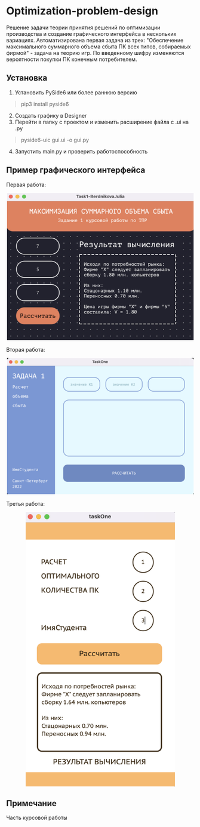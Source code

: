 # Optimization-problem-design

Решение задачи теории принятия решений по оптимизации производства и создание графического интерфейса в нескольких вариациях. 
Автоматизирована первая задача из трех: "Обеспечение максимального суммарного объема сбыта ПК всех типов, собираемых фирмой" - задача на теорию игр. По введенному шифру изменяются вероятности покупки ПК конечным потребителем. 


## Установка

1. Установить PySide6 или более раннюю версию
>pip3 install pyside6
2. Создать графику в Designer 
3. Перейти в папку с проектом и изменить расширение файла c .ui на .py
>pyside6-uic gui.ui -o gui.py
4. Запустить main.py и проверить работоспособность 

## Пример графического интерфейса

Первая работа:
<p align="center">
  <img src="graphic/task1.png" width="500"/>
</p>

Вторая работа:
<p align="center">
  <img src="graphic/task2.png" width="500"/>
</p>

Третья работа:
<p align="center">
  <img src="graphic/task3.png" width="400"/>
</p>


## Примечание
Часть курсовой работы
